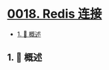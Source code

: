 # [0018. Redis 连接](https://github.com/Tdahuyou/TNotes.redis/tree/main/notes/0018.%20Redis%20%E8%BF%9E%E6%8E%A5)

<!-- region:toc -->

- [1. 📝 概述](#1--概述)

<!-- endregion:toc -->

## 1. 📝 概述
